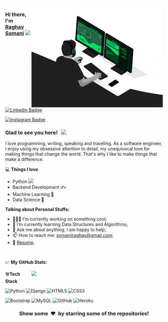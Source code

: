 <img align="right" src="https://github.com/never-code/never-code/blob/main/developer.gif" alt="Coder GIF" width="420" height="330">



### Hi there, I'm <a href="#" target="_blank">Raghav Somani</a> <img src="https://media.giphy.com/media/hvRJCLFzcasrR4ia7z/giphy.gif" width="25px">

[![Linkedin Badge](https://img.shields.io/badge/-LinkedIn-0e76a8?style=flat-square&logo=Linkedin&logoColor=white)](https://www.linkedin.com/in/raghav-somani-0350791b4/)
<!-- [![Website Badge](https://img.shields.io/badge/Website-3b5998?style=flat-square&logo=google-chrome&logoColor=white)](#) -->
<!-- [![Twitter Badge](https://img.shields.io/badge/-Twitter-00acee?style=flat-square&logo=Twitter&logoColor=white)]() -->
[![Instagram Badge](https://img.shields.io/badge/-Instagram-e4405f?style=flat-square&logo=Instagram&logoColor=white)](https://instagram.com/rsomanii/)


### Glad to see you here! &nbsp; ![](https://visitor-badge.glitch.me/badge?page_id=never-code.never-code)

I love programming, writing, speaking and traveling.
As a software engineer, I enjoy using my obsessive attention to detail, my unequivocal love for making things that change the world. That's why I like to make things that make a difference.

<!-- <img align="right" alt="GIF" src="https://github.com/Gapur/Gapur/blob/master/coding.gif?raw=true" width="408" height="318" /> -->
💻 **Things I love**
- Python <img src="https://media.giphy.com/media/WUlplcMpOCEmTGBtBW/giphy.gif" width="30"> 
- Backend Development ✍️
- Machine Learning 🧐
- Data Science 😬  

**Talking about Personal Stuffs:**

- 👨🏻‍💻 I’m currently working on something cool;
- 🚀 I’m currently learning Data Structures and Algorithms;
- 💬 Ask me about anything, I am happy to help;
- 📫 How to reach me: somaniiraghav@gmail.com;
- 📝 [Resume](#).

</br>


📈 **My GitHub Stats:**

<p>
<a href="https://github.com/anuraghazra/github-readme-stats" title="Go to Source">
      <img align="right" width=420 height="auto" src="https://github-readme-stats.vercel.app/api?username=never-code&show_icons=true&theme=dark&border_color=61dafb&hide_border=true&include_all_commits=true" />
    </a>
</p>


   
🛠**Tech Stack**

![Python](https://img.shields.io/badge/-Python-000000?style=flat&logo=python)
![Django](https://img.shields.io/badge/-Django-000000?style=flat&logo=Django)
![HTML5](https://img.shields.io/badge/-HTML5-000000?style=flat&logo=HTML5)
![CSS3](https://img.shields.io/badge/-CSS3-000000?style=flat&logo=CSS3)

![Bootstrap](https://img.shields.io/badge/-Bootstrap-000000?style=flat&logo=bootstrap)
![MySQL](https://img.shields.io/badge/-MySQL-000000?style=flat&logo=MySQL)
![GitHub](https://img.shields.io/badge/-GitHub-000000?style=flat&logo=github&logoColor=FFFFFF)
![Heroku](https://img.shields.io/badge/-Heroku-000000?style=flat&logo=heroku)



<div  padding-top: 20px; align="center">
    <h3 align="center">Show some &nbsp;❤️&nbsp; by starring some of the repositories!</h3>
</div>
